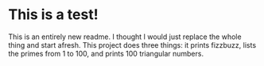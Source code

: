 # This is a test!

This is an entirely new readme. I thought I would just replace the whole thing and start afresh. This project does three things: it prints fizzbuzz, lists the primes from 1 to 100, and prints 100 triangular numbers.
